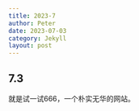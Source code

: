 ```yaml
---
title: 2023-7
author: Peter
date: 2023-07-03
category: Jekyll
layout: post
---
```



## 7.3
就是试一试666，一个朴实无华的网站。